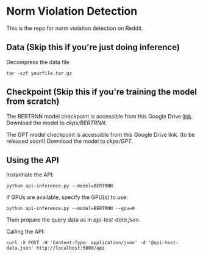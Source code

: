# Norm Violation Detection
This is the repo for norm violation detection on Reddit.

## Data (Skip this if you're just doing inference)
Decompress the data file
```angular2html
tar -xzf yourfile.tar.gz
```


## Checkpoint (Skip this if you're training the model from scratch)
The BERTRNN model checkpoint is accessible from this Google Drive [link](https://drive.google.com/file/d/1IeRCFlrZw2JKYO0a8M_R3ibsTRd2EE3F/view?usp=sharing).
Download the model to *ckps/BERTRNN*.

The GPT model checkpoint is accessible from this Google Drive link. (to be released soon!)
Download the model to *ckps/GPT*.


## Using the API
Instantiate the API:
```angular2html
python api-inference.py --model=BERTRNN
```
If GPUs are available, specify the GPU(s) to use:
```angular2html
python api-inference.py --model=BERTRNN --gpu=0
```

Then prepare the query data as in *api-test-data.json*.

Calling the API:
```angular2html
curl -X POST -H 'Content-Type: application/json' -d '@api-test-data.json' http://localhost:5000/api
```

